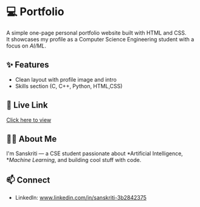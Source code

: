 # 💻 Portfolio

A simple one-page personal portfolio website built with HTML and CSS.  
It showcases my profile as a Computer Science Engineering student with a focus on *AI/ML*.

## ✨ Features
- Clean layout with profile image and intro
- Skills section (C, C++, Python, HTML,CSS)

## 🔗 Live Link
[Click here to view]( https://sanskriti50.github.io/portfolio/)

## 🙋‍♀ About Me
I'm Sanskriti — a CSE student passionate about *Artificial Intelligence, **Machine Learning*, and building cool stuff with code.

## 📫 Connect
- LinkedIn: www.linkedin.com/in/sanskriti-3b2842375
